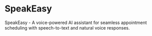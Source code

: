 # SpeakEasy
SpeakEasy - A voice-powered AI assistant for seamless appointment scheduling with speech-to-text and natural voice responses.
